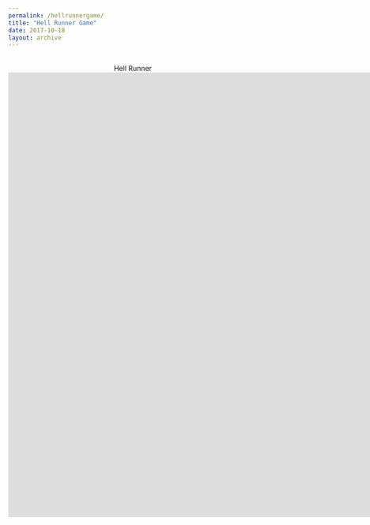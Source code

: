 ```yaml
---
permalink: /hellrunnergame/
title: "Hell Runner Game"
date: 2017-10-18
layout: archive
---
```

<center>
  <br>Hell Runner<br>
   <iframe src="https://jjrwalker.github.io/assets/unity/hell_runner/index.html" style="border:0px #000000 none;" name="Game name"            scrolling="no" frameborder="1" marginheight="0px" marginwidth="0px" height="900px" width="1600px"></iframe>
  <br><br>
</center>
